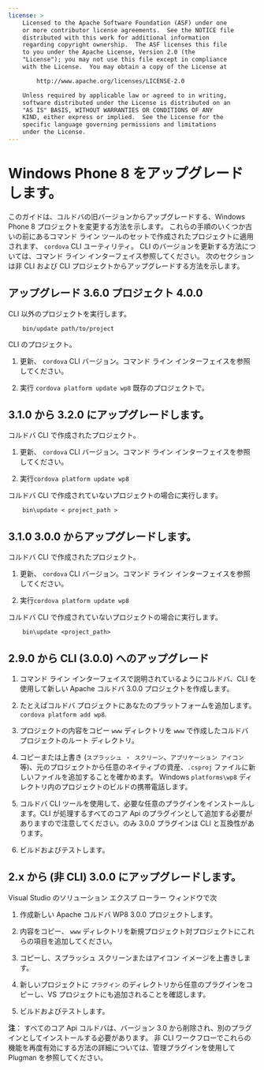 ```yaml
---
license: >
    Licensed to the Apache Software Foundation (ASF) under one
    or more contributor license agreements.  See the NOTICE file
    distributed with this work for additional information
    regarding copyright ownership.  The ASF licenses this file
    to you under the Apache License, Version 2.0 (the
    "License"); you may not use this file except in compliance
    with the License.  You may obtain a copy of the License at

        http://www.apache.org/licenses/LICENSE-2.0

    Unless required by applicable law or agreed to in writing,
    software distributed under the License is distributed on an
    "AS IS" BASIS, WITHOUT WARRANTIES OR CONDITIONS OF ANY
    KIND, either express or implied.  See the License for the
    specific language governing permissions and limitations
    under the License.
---
```


# Windows Phone 8 をアップグレードします。

このガイドは、コルドバの旧バージョンからアップグレードする、Windows Phone 8 プロジェクトを変更する方法を示します。 これらの手順のいくつか古いの前にあるコマンド ライン ツールのセットで作成されたプロジェクトに適用されます、 `cordova` CLI ユーティリティ。 CLI のバージョンを更新する方法については、コマンド ライン インターフェイス参照してください。 次のセクションは非 CLI および CLI プロジェクトからアップグレードする方法を示します。

## アップグレード 3.6.0 プロジェクト 4.0.0

CLI 以外のプロジェクトを実行します。

        bin/update path/to/project
    

CLI のプロジェクト。

1.  更新、 `cordova` CLI バージョン。コマンド ライン インターフェイスを参照してください。

2.  実行 `cordova platform update wp8` 既存のプロジェクトで。

## 3.1.0 から 3.2.0 にアップグレードします。

コルドバ CLI で作成されたプロジェクト。

1.  更新、 `cordova` CLI バージョン。コマンド ライン インターフェイスを参照してください。

2.  実行`cordova platform update wp8`

コルドバ CLI で作成されていないプロジェクトの場合に実行します。

        bin\update < project_path >
    

## 3.1.0 3.0.0 からアップグレードします。

コルドバ CLI で作成されたプロジェクト。

1.  更新、 `cordova` CLI バージョン。コマンド ライン インターフェイスを参照してください。

2.  実行`cordova platform update wp8`

コルドバ CLI で作成されていないプロジェクトの場合に実行します。

        bin\update <project_path>
    

## 2.9.0 から CLI (3.0.0) へのアップグレード

1.  コマンド ライン インターフェイスで説明されているようにコルドバ、CLI を使用して新しい Apache コルドバ 3.0.0 プロジェクトを作成します。

2.  たとえばコルドバ プロジェクトにあなたのプラットフォームを追加します。`cordova
platform add wp8`.

3.  プロジェクトの内容をコピー `www` ディレクトリを `www` で作成したコルドバ プロジェクトのルート ディレクトリ。

4.  コピーまたは上書き (`スプラッシュ ・ スクリーン`、`アプリケーション アイコン` 等)、元のプロジェクトから任意のネイティブの資産、`.csproj` ファイルに新しいファイルを追加することを確かめます。 Windows `platforms\wp8` ディレクトリ内のプロジェクトのビルドの携帯電話します。

5.  コルドバ CLI ツールを使用して、必要な任意のプラグインをインストールします。CLI が処理するすべてのコア Api のプラグインとして追加する必要がありますので注意してください。のみ 3.0.0 プラグインは CLI と互換性があります。

6.  ビルドおよびテストします。

## 2.x から (非 CLI) 3.0.0 にアップグレードします。

Visual Studio のソリューション エクスプ ローラー ウィンドウで次

1.  作成新しい Apache コルドバ WP8 3.0.0 プロジェクトします。

2.  内容をコピー、 `www` ディレクトリを新規プロジェクト対プロジェクトにこれらの項目を追加してください。

3.  コピーし、スプラッシュ スクリーンまたはアイコン イメージを上書きします。

4.  新しいプロジェクトに `プラグイン` のディレクトリから任意のプラグインをコピーし、VS プロジェクトにも追加されることを確認します。

5.  ビルドおよびテストします。

**注**： すべてのコア Api コルドバは、バージョン 3.0 から削除され、別のプラグインとしてインストールする必要があります。 非 CLI ワークフローでこれらの機能を再度有効にする方法の詳細については、管理プラグインを使用して Plugman を参照してください。